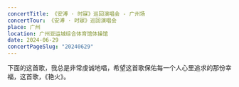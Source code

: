 ```yaml
---
concertTitle: 《安溥 · 时寐》巡回演唱会 - 广州场
concertTour: 《安溥 · 时寐》巡回演唱会
place: 广州
location: 广州亚运城综合体育馆体操馆
date: 2024-06-29
concertPageSlug: "20240629"
---
```

下面的这首歌，我总是非常虔诚地唱，希望这首歌保佑每一个人心里追求的那份幸福，这首歌，《艳火》。